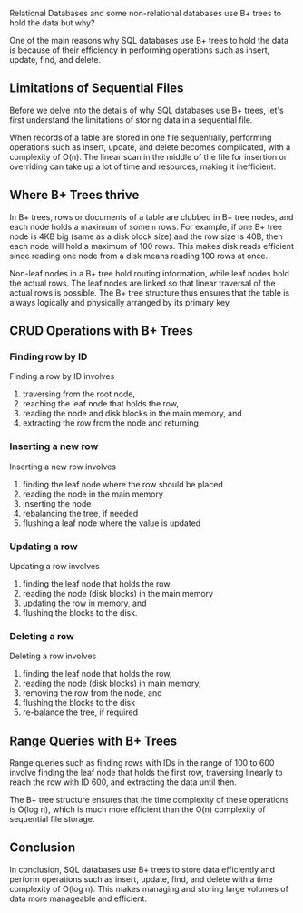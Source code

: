 Relational Databases and some non-relational databases use B+ trees to hold the data but why?

One of the main reasons why SQL databases use B+ trees to hold the data is because of their efficiency in performing operations such as insert, update, find, and delete.

## Limitations of Sequential Files

Before we delve into the details of why SQL databases use B+ trees, let's first understand the limitations of storing data in a sequential file.

When records of a table are stored in one file sequentially, performing operations such as insert, update, and delete becomes complicated, with a complexity of O(n). The linear scan in the middle of the file for insertion or overriding can take up a lot of time and resources, making it inefficient.

## Where B+ Trees thrive

In B+ trees, rows or documents of a table are clubbed in B+ tree nodes, and each node holds a maximum of some `n` rows. For example, if one B+ tree node is 4KB big (same as a disk block size) and the row size is 40B, then each node will hold a maximum of 100 rows. This makes disk reads efficient since reading one node from a disk means reading 100 rows at once.

Non-leaf nodes in a B+ tree hold routing information, while leaf nodes hold the actual rows. The leaf nodes are linked so that linear traversal of the actual rows is possible. The B+ tree structure thus ensures that the table is always logically and physically arranged by its primary key

## CRUD Operations with B+ Trees

### Finding row by ID

Finding a row by ID involves

1. traversing from the root node,
2. reaching the leaf node that holds the row,
3. reading the node and disk blocks in the main memory, and
4. extracting the row from the node and returning

### Inserting a new row

Inserting a new row involves

1. finding the leaf node where the row should be placed
2. reading the node in the main memory
3. inserting the node
4. rebalancing the tree, if needed
5. flushing a leaf node where the value is updated

### Updating a row

Updating a row involves

1. finding the leaf node that holds the row
2. reading the node (disk blocks) in the main memory
3. updating the row in memory, and
4. flushing the blocks to the disk.

### Deleting a row

Deleting a row involves

1. finding the leaf node that holds the row,
2. reading the node (disk blocks) in main memory,
3. removing the row from the node, and
4. flushing the blocks to the disk
5. re-balance the tree, if required

## Range Queries with B+ Trees

Range queries such as finding rows with IDs in the range of 100 to 600 involve finding the leaf node that holds the first row, traversing linearly to reach the row with ID 600, and extracting the data until then.

The B+ tree structure ensures that the time complexity of these operations is O(log n), which is much more efficient than the O(n) complexity of sequential file storage.

## Conclusion

In conclusion, SQL databases use B+ trees to store data efficiently and perform operations such as insert, update, find, and delete with a time complexity of O(log n). This makes managing and storing large volumes of data more manageable and efficient.